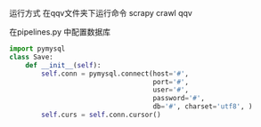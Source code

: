 运行方式 在qqv文件夹下运行命令 scrapy crawl qqv

在pipelines.py 中配置数据库
```python
import pymysql
class Save:
    def __init__(self):
        self.conn = pymysql.connect(host='#',
                                    port='#',
                                    user='#',
                                    password='#',
                                    db='#', charset='utf8', )
        self.curs = self.conn.cursor()

```


